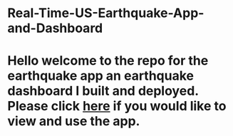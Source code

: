 # Real-Time-US-Earthquake-App-and-Dashboard

# Hello welcome to the repo for the earthquake app an earthquake dashboard I built and deployed. Please click [here](https://share.streamlit.io/bronsonnh/streamlit_repo/main/nick-app.py) if you would like to  view and use the app. 
